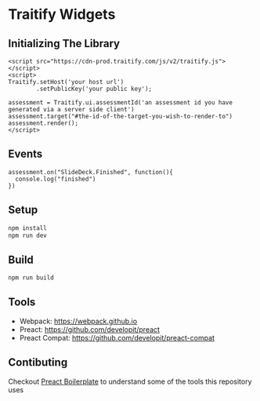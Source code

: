 # Traitify Widgets

## Initializing The Library
```
<script src="https://cdn-prod.traitify.com/js/v2/traitify.js"></script>
<script>
Traitify.setHost('your host url')
        .setPublicKey('your public key');

assessment = Traitify.ui.assessmentId('an assessment id you have generated via a server side client')
assessment.target("#the-id-of-the-target-you-wish-to-render-to")
assessment.render();
</script>
```

## Events
```
assessment.on("SlideDeck.Finished", function(){
  console.log("finished")
})
```

## Setup

```sh
npm install
npm run dev
```

## Build

```sh
npm run build
```

## Tools

- Webpack: https://webpack.github.io
- Preact: https://github.com/developit/preact
- Preact Compat: https://github.com/developit/preact-compat

## Contibuting

Checkout [Preact Boilerplate] to understand some of the tools this repository uses

[Preact Boilerplate]: https://github.com/developit/preact-boilerplate
